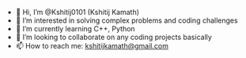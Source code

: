 - 👋 Hi, I’m @Kshitij0101 (Kshitij Kamath)
- 👀 I’m interested in solving complex problems and coding challenges
- 🌱 I’m currently learning C++, Python
- 💞️ I’m looking to collaborate on any coding projects basically
- 📫 How to reach me: kshitijkamath@gmail.com

<!---
Kshitij0101/Kshitij0101 is a ✨ special ✨ repository because its `README.md` (this file) appears on your GitHub profile.
You can click the Preview link to take a look at your changes.
--->
